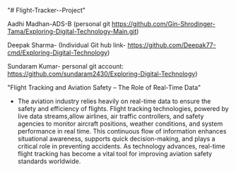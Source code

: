 "# Flight-Tracker--Project" 

Aadhi Madhan-ADS-B (personal git https://github.com/Gin-Shrodinger-Tama/Exploring-Digital-Technology-Main.git)

Deepak Sharma- (Individual Git hub link- https://github.com/Deepak77-cmd/Exploring-Digital-Technology)

Sundaram Kumar- personal git account:  https://github.com/sundaram2430/Exploring-Digital-Technology)

"Flight Tracking and Aviation Safety – The Role of Real-Time Data"
- The aviation industry relies heavily on real-time data to ensure the safety and efficiency of flights. Flight tracking technologies, powered by live 
data streams,allow airlines, air traffic controllers, and safety agencies to monitor aircraft positions, weather conditions, and system performance in 
real time. This continuous flow of information enhances situational awareness, supports quick decision-making, and plays a critical role in preventing accidents.
As technology advances, real-time flight tracking has become a vital tool for improving aviation safety standards worldwide.
